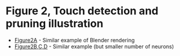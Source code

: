 # Figure 2, Touch detection and pruning illustration

* [Figure2A](../notebooks/blender_example.ipynb) - Similar example of Blender rendering
* [Figure2B,C,D](Figure2.ipynb) - Similar example (but smaller number of neurons)

